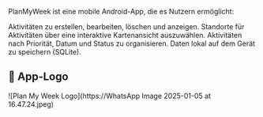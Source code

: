 PlanMyWeek ist eine mobile Android-App, die es Nutzern ermöglicht:

Aktivitäten zu erstellen, bearbeiten, löschen und anzeigen.
Standorte für Aktivitäten über eine interaktive Kartenansicht auszuwählen.
Aktivitäten nach Priorität, Datum und Status zu organisieren.
Daten lokal auf dem Gerät zu speichern (SQLite).


## 📱 App-Logo

![Plan My Week Logo](https://WhatsApp Image 2025-01-05 at 16.47.24.jpeg)
